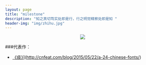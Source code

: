 ```yaml
---
layout: page
title: "milestone"
description: "知之真切笃实处即是行，行之明觉精察处即是知 "
header-img: "img/zhihu.jpg"
---
```



<center>
    <p><img src="http://g.picphotos.baidu.com/album/s%3D1400%3Bq%3D90/sign=94add9bb758b4710ca2ff9c8f3fef88c/6a63f6246b600c33a948ff521d4c510fd9f9a172.jpg" align="center"></p>
</center>


###代表作：


- [《痰》](http://www.jianshu.com/p/6f1404e0240d)](http://cnfeat.com/blog/2015/05/22/a-24-chinese-fonts/)







